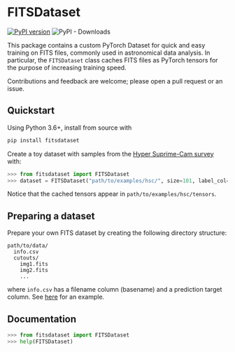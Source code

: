 FITSDataset
===
[![PyPI version](https://badge.fury.io/py/fitsdataset.svg)](https://badge.fury.io/py/fitsdataset) ![PyPI - Downloads](https://img.shields.io/pypi/dm/fitsdataset?color=%23)

This package contains a custom PyTorch Dataset for quick and easy training on FITS files, commonly used in astronomical data analysis. In particular, the `FITSDataset` class caches FITS files as PyTorch tensors for the purpose of increasing training speed.

Contributions and feedback are welcome; please open a pull request or an issue.

## Quickstart
Using Python 3.6+, install from source with
```bash
pip install fitsdataset
```

Create a toy dataset with samples from the
[Hyper Suprime-Cam survey](https://www.naoj.org/Projects/HSC/) with:
```python
>>> from fitsdataset import FITSDataset
>>> dataset = FITSDataset("path/to/examples/hsc/", size=101, label_col="target")
```

Notice that the cached tensors appear in `path/to/examples/hsc/tensors`.

## Preparing a dataset
Prepare your own FITS dataset by creating the following directory structure:
```
path/to/data/
  info.csv
  cutouts/
    img1.fits
    img2.fits
    ...
```
where `info.csv` has a filename column (basename) and a prediction target column. See [here](https://github.com/amritrau/fitsdataset/blob/master/examples/hsc/info.csv) for an example.

## Documentation
```python
>>> from fitsdataset import FITSDataset
>>> help(FITSDataset)
```
